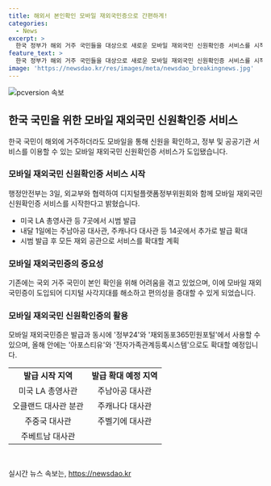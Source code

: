```yaml
---
title: 해외서 본인확인 모바일 재외국민증으로 간편하게!
categories:
  - News
excerpt: >
  한국 정부가 해외 거주 국민들을 대상으로 새로운 모바일 재외국민 신원확인증 서비스를 시작했다. 이 서비스는 휴대전화를 통해 본인 확인을 받을 수 있도록 해 디지털 사각지대를 해소하고 국내외 어디에서나 디지털 서비스를 이용할 수 있는 환경을 구축하고자 한다. LA 총영사관, 주중국 대사관 등 7곳에서 시범 발급되며 향후 다른 공관으로도 서비스가 확대될 예정이다. 또한, 발급과 동시에 정부24와 재외동포365민원포털에서 사용 가능하며, 추후 다른 서비스로도 확대할 예정이다.
feature_text: >
  한국 정부가 해외 거주 국민들을 대상으로 새로운 모바일 재외국민 신원확인증 서비스를 시작했다. 이 서비스는 휴대전화를 통해 본인 확인을 받을 수 있도록 해 디지털 사각지대를 해소하고 국내외 어디에서나 디지털 서비스를 이용할 수 있는 환경을 구축하고자 한다. LA 총영사관, 주중국 대사관 등 7곳에서 시범 발급되며 향후 다른 공관으로도 서비스가 확대될 예정이다. 또한, 발급과 동시에 정부24와 재외동포365민원포털에서 사용 가능하며, 추후 다른 서비스로도 확대할 예정이다.
image: 'https://newsdao.kr/res/images/meta/newsdao_breakingnews.jpg'
---
```


<p><img src="https://newsdao.kr/res/images/meta/newsdao_breakingnews.jpg" alt="pcversion 속보" /></p>

<h2 data-ke-size="size26">한국 국민을 위한 모바일 재외국민 신원확인증 서비스</h2>

<p data-ke-size="size16">한국 국민이 해외에 거주하더라도 모바일을 통해 신원을 확인하고, 정부 및 공공기관 서비스를 이용할 수 있는 모바일 재외국민 신원확인증 서비스가 도입됐습니다.</p>

<h3>모바일 재외국민 신원확인증 서비스 시작</h3>

<p data-ke-size="size16">행정안전부는 3일, 외교부와 협력하여 디지털플랫폼정부위원회와 함께 모바일 재외국민 신원확인증 서비스를 시작한다고 밝혔습니다.</p>

<ul>
  <li>미국 LA 총영사관 등 7곳에서 시범 발급</li>
  <li>내달 1일에는 주남아공 대사관, 주캐나다 대사관 등 14곳에서 추가로 발급 확대</li>
  <li>시범 발급 후 모든 재외 공관으로 서비스를 확대할 계획</li>
</ul>

<h3>모바일 재외국민증의 중요성</h3>

<p data-ke-size="size16">기존에는 국외 거주 국민이 본인 확인을 위해 어려움을 겪고 있었으며, 이에 모바일 재외국민증이 도입되어 디지털 사각지대를 해소하고 편의성을 증대할 수 있게 되었습니다.</p>

<h3>모바일 재외국민 신원확인증의 활용</h3>

<p data-ke-size="size16">모바일 재외국민증은 발급과 동시에 '정부24'와 '재외동포365민원포털'에서 사용할 수 있으며, 올해 안에는 '아포스티유'와 '전자가족관계등록시스템'으로도 확대할 예정입니다.</p>

<table>
  <tr>
    <td style="text-align: center; height: 17px;"><b>발급 시작 지역</b></td>
    <td style="text-align: center; height: 17px;"><b>발급 확대 예정 지역</b></td>
  </tr>
  <tr>
    <td style="text-align: center; height: 17px;">미국 LA 총영사관</td>
    <td style="text-align: center; height: 17px;">주남아공 대사관</td>
  </tr>
  <tr>
    <td style="text-align: center; height: 17px;">오클랜드 대사관 분관</td>
    <td style="text-align: center; height: 17px;">주캐나다 대사관</td>
  </tr>
  <tr>
    <td style="text-align: center; height: 17px;">주중국 대사관</td>
    <td style="text-align: center; height: 17px;">주벨기에 대사관</td>
  </tr>
  <tr>
    <td style="text-align: center; height: 17px;">주베트남 대사관</td>
    <td style="text-align: center; height: 17px;"></td>
  </tr>
</table>

<p data-ke-size="size16">&nbsp;</p>
실시간 뉴스 속보는, <a href="https://newsdao.kr" rel="dofollow">https://newsdao.kr</a>


